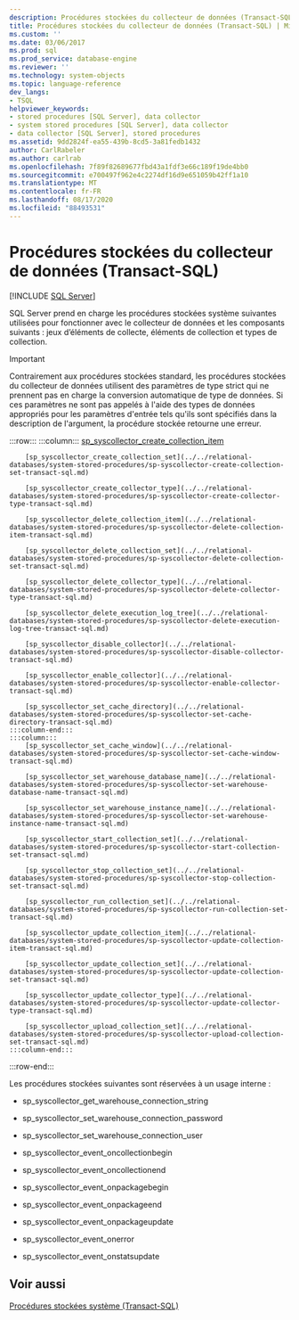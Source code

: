 ```yaml
---
description: Procédures stockées du collecteur de données (Transact-SQL)
title: Procédures stockées du collecteur de données (Transact-SQL) | Microsoft Docs
ms.custom: ''
ms.date: 03/06/2017
ms.prod: sql
ms.prod_service: database-engine
ms.reviewer: ''
ms.technology: system-objects
ms.topic: language-reference
dev_langs:
- TSQL
helpviewer_keywords:
- stored procedures [SQL Server], data collector
- system stored procedures [SQL Server], data collector
- data collector [SQL Server], stored procedures
ms.assetid: 9dd2824f-ea55-439b-8cd5-3a81fedb1432
author: CarlRabeler
ms.author: carlrab
ms.openlocfilehash: 7f89f82689677fbd43a1fdf3e66c189f19de4bb0
ms.sourcegitcommit: e700497f962e4c2274df16d9e651059b42ff1a10
ms.translationtype: MT
ms.contentlocale: fr-FR
ms.lasthandoff: 08/17/2020
ms.locfileid: "88493531"
---
```

# <a name="data-collector-stored-procedures-transact-sql"></a>Procédures stockées du collecteur de données (Transact-SQL)
[!INCLUDE [SQL Server](../../includes/applies-to-version/sqlserver.md)]

  SQL Server prend en charge les procédures stockées système suivantes utilisées pour fonctionner avec le collecteur de données et les composants suivants : jeux d’éléments de collecte, éléments de collection et types de collection.  
  
> [!IMPORTANT]  
>  Contrairement aux procédures stockées standard, les procédures stockées du collecteur de données utilisent des paramètres de type strict qui ne prennent pas en charge la conversion automatique de type de données. Si ces paramètres ne sont pas appelés à l'aide des types de données appropriés pour les paramètres d'entrée tels qu'ils sont spécifiés dans la description de l'argument, la procédure stockée retourne une erreur.  

:::row:::
    :::column:::
        [sp_syscollector_create_collection_item](../../relational-databases/system-stored-procedures/sp-syscollector-create-collection-item-transact-sql.md)

        [sp_syscollector_create_collection_set](../../relational-databases/system-stored-procedures/sp-syscollector-create-collection-set-transact-sql.md)

        [sp_syscollector_create_collector_type](../../relational-databases/system-stored-procedures/sp-syscollector-create-collector-type-transact-sql.md)

        [sp_syscollector_delete_collection_item](../../relational-databases/system-stored-procedures/sp-syscollector-delete-collection-item-transact-sql.md)

        [sp_syscollector_delete_collection_set](../../relational-databases/system-stored-procedures/sp-syscollector-delete-collection-set-transact-sql.md)

        [sp_syscollector_delete_collector_type](../../relational-databases/system-stored-procedures/sp-syscollector-delete-collector-type-transact-sql.md)

        [sp_syscollector_delete_execution_log_tree](../../relational-databases/system-stored-procedures/sp-syscollector-delete-execution-log-tree-transact-sql.md)

        [sp_syscollector_disable_collector](../../relational-databases/system-stored-procedures/sp-syscollector-disable-collector-transact-sql.md)

        [sp_syscollector_enable_collector](../../relational-databases/system-stored-procedures/sp-syscollector-enable-collector-transact-sql.md)

        [sp_syscollector_set_cache_directory](../../relational-databases/system-stored-procedures/sp-syscollector-set-cache-directory-transact-sql.md)
    :::column-end:::
    :::column:::
        [sp_syscollector_set_cache_window](../../relational-databases/system-stored-procedures/sp-syscollector-set-cache-window-transact-sql.md)

        [sp_syscollector_set_warehouse_database_name](../../relational-databases/system-stored-procedures/sp-syscollector-set-warehouse-database-name-transact-sql.md)

        [sp_syscollector_set_warehouse_instance_name](../../relational-databases/system-stored-procedures/sp-syscollector-set-warehouse-instance-name-transact-sql.md)

        [sp_syscollector_start_collection_set](../../relational-databases/system-stored-procedures/sp-syscollector-start-collection-set-transact-sql.md)

        [sp_syscollector_stop_collection_set](../../relational-databases/system-stored-procedures/sp-syscollector-stop-collection-set-transact-sql.md)

        [sp_syscollector_run_collection_set](../../relational-databases/system-stored-procedures/sp-syscollector-run-collection-set-transact-sql.md)

        [sp_syscollector_update_collection_item](../../relational-databases/system-stored-procedures/sp-syscollector-update-collection-item-transact-sql.md)

        [sp_syscollector_update_collection_set](../../relational-databases/system-stored-procedures/sp-syscollector-update-collection-set-transact-sql.md)

        [sp_syscollector_update_collector_type](../../relational-databases/system-stored-procedures/sp-syscollector-update-collector-type-transact-sql.md)

        [sp_syscollector_upload_collection_set](../../relational-databases/system-stored-procedures/sp-syscollector-upload-collection-set-transact-sql.md)
    :::column-end:::
:::row-end:::

 Les procédures stockées suivantes sont réservées à un usage interne :  
  
-   sp_syscollector_get_warehouse_connection_string  
  
-   sp_syscollector_set_warehouse_connection_password  
  
-   sp_syscollector_set_warehouse_connection_user  
  
-   sp_syscollector_event_oncollectionbegin  
  
-   sp_syscollector_event_oncollectionend  
  
-   sp_syscollector_event_onpackagebegin  
  
-   sp_syscollector_event_onpackageend  
  
-   sp_syscollector_event_onpackageupdate  
  
-   sp_syscollector_event_onerror  
  
-   sp_syscollector_event_onstatsupdate  
  
## <a name="see-also"></a>Voir aussi  
 [Procédures stockées système &#40;Transact-SQL&#41;](../../relational-databases/system-stored-procedures/system-stored-procedures-transact-sql.md)  
  
  
